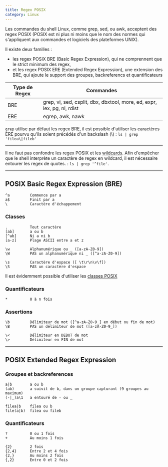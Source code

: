 ```yaml
---
title: Regex POSIX
category: Linux
---
```


Les commandes du shell Linux, comme grep, sed, ou awk, acceptent des regex POSIX
(POSIX est ni plus ni moins que le nom des normes qui s'appliquent aux commandes et logiciels des plateformes UNIX).

Il existe deux familles :
- les regex POSIX BRE (Basic Regex Expression), qui ne comprennent que le strict minimum des regex,
- et les regex POSIX ERE (Extended Regex Expression), une extension des BRE, qui ajoute le support des groupes, backreferencs et quantificateurs

| Type de Regex | Commandes                                                               |
| ---           | ---                                                                     |
| BRE           | grep, vi, sed, csplit, dbx, dbxtool, more, ed, expr, lex, pg, nl, rdist |
| ERE           | egrep, awk, nawk                                                        |

`grep` utilise par défaut les regex BRE, il est possible d'utiliser les caractères ERE pourvu qu'ils soient précédés d'un backslash (\\) : `ls | grep 'filea\|fileb'`

---

Il ne faut pas confondre les regex POSIX et les [wildcards](wildcard.md). Afin d'empêcher que le shell interprète un caractère de regex en wildcard, il est nécessaire entourer les regex de quotes. :  `ls | grep '^file'`.

---

## POSIX Basic Regex Expression (BRE)

    ^a         Commence par a
    a$         Finit par a
    \          Caractère d'échappement

### Classes

    .          Tout caractère
    [ab]       a ou b
    [^ab]      Ni a ni b
    [a-z]      Plage ASCII entre a et z

    \w         Alphanumérique ou _ ([a-zA-Z0-9])
    \W         PAS un alphanumérique ni _ ([^a-zA-Z0-9])

    \s         Caractère d'espace ([ \t\r\n\v\f])
    \S         PAS un caractère d'espace

Il est évidemment possible d'utiliser les [classes POSIX](regex.md#classe-posix)

### Quantificateurs

    *          0 à n fois

### Assertions

    \b         Délimiteur de mot ([^a-zA-Z0-9_] en début ou fin de mot)
    \B         PAS un délimiteur de mot ([a-zA-Z0-9_])

    \<         Délimiteur en DEBUT de mot
    \>         Délimiteur en FIN de mot

---

## POSIX Extended Regex Expression

### Groupes et backreferences

    a|b        a ou b
    (ab)       a suivit de b, dans un groupe capturant (9 groupes au maximum)
    (-|_)a\1   a entouré de - ou _

    filea|b    filea ou b
    file(a|b)  filea ou fileb

### Quantificateurs

    ?          0 ou 1 fois
    +          Au moins 1 fois

    {2}        2 fois
    {2,4}      Entre 2 et 4 fois
    {2,}       Au moins 2 fois
    {,2}       Entre 0 et 2 fois
